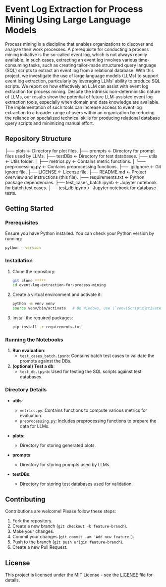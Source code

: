 
# Event Log Extraction for Process Mining Using Large Language Models

Process mining is a discipline that enables organizations to discover and analyze their work processes. A prerequisite for conducting a process mining initiative is the so-called event log, which is not always readily available. In such cases, extracting an event log involves various time-consuming tasks, such as creating tailor-made structured query language (SQL) scripts to extract an event log from a relational database. With this project, we investigate the use of large language models (LLMs) to support event log extraction, particularly by leveraging LLMs' ability to produce SQL scripts. We report on how effectively an LLM can assist with event log extraction for process mining. Despite the intrinsic non-deterministic nature of LLMs, our results show the potential of future LLM-assisted event log extraction tools, especially when domain and data knowledge are available. The implementation of such tools can increase access to event log extraction to a broader range of users within an organization by reducing the reliance on specialized technical skills for producing relational database query scripts and minimizing manual effort.

## Repository Structure

├── plots                                      <- Directory for plot files.
├── prompts                                    <- Directory for prompt files used by LLMs.
├── testDBs                                    <- Directory for test databases.
├── utils                                      <- Utils folder.
│   ├── metrics.py                             <- Contains metric functions.
│   └── preprocessing.py                       <- Contains preprocessing functions.
├── .gitignore                                 <- Git ignore file.
├── LICENSE                                    <- License file.
├── README.md                                  <- Project overview and instructions (this file).
├── requirements.txt                           <- Python package dependencies.
├── test_cases_batch.ipynb                     <- Jupyter notebook for batch test cases.
├── test_db.ipynb                              <- Jupyter notebook for database tests.


## Getting Started

### Prerequisites

Ensure you have Python installed. You can check your Python version by running:
```bash
python --version
```

### Installation

1. Clone the repository:
   ```bash
   git clone *****
   cd event-log-extraction-for-process-mining
   ```

2. Create a virtual environment and activate it:
   ```bash
   python -m venv venv
   source venv/bin/activate   # On Windows, use \`venv\Scriptsctivate\`
   ```

3. Install the required packages:
   ```bash
   pip install -r requirements.txt
   ```

### Running the Notebooks

1. **Run evaluation**:
   - `test_cases_batch.ipynb`:
     Contains batch test cases to validate the prompts against the DBs.
2. **(optional) Test a db**:
   - `test_db.ipynb`:
     Used for testing the SQL scripts against test databases.
   
### Directory Details

- **utils**:
  - `metrics.py`: Contains functions to compute various metrics for evaluation.
  - `preprocessing.py`: Includes preprocessing functions to prepare the data for LLMs.

- **plots**:
  - Directory for storing generated plots.

- **prompts**:
  - Directory for storing prompts used by LLMs.

- **testDBs**:
  - Directory for storing test databases used for validation.

## Contributing

Contributions are welcome! Please follow these steps:

1. Fork the repository.
2. Create a new branch (`git checkout -b feature-branch`).
3. Make your changes.
4. Commit your changes (`git commit -am 'Add new feature'`).
5. Push to the branch (`git push origin feature-branch`).
6. Create a new Pull Request.

## License

This project is licensed under the MIT License - see the [LICENSE](LICENSE) file for details.

